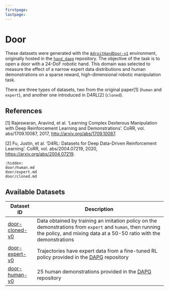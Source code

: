 ```yaml
---
firstpage:
lastpage:
---
```


# Door

These datasets were generated with the [`AdroitHandDoor-v1`](https://robotics.farama.org/envs/adroit_hand/adroit_door/) environment, originally hosted in the [`hand_dapg`](https://github.com/aravindr93/hand_dapg) repository. The objective of the task is to open a door with a 24-DoF robotic hand. This domain was selected to measure the effect of a narrow expert data distributions and human demonstrations on a sparse reward, high-dimensional robotic manipulation task.

There are three types of datasets, two from the original paper[1] (`human` and `expert`), and another one introduced in D4RL[2] (`cloned`).

## References

[1] Rajeswaran, Aravind, et al. ‘Learning Complex Dexterous Manipulation with Deep Reinforcement Learning and Demonstrations’. CoRR, vol. abs/1709.10087, 2017, http://arxiv.org/abs/1709.10087.

[2] Fu, Justin, et al. ‘D4RL: Datasets for Deep Data-Driven Reinforcement Learning’. CoRR, vol. abs/2004.07219, 2020, https://arxiv.org/abs/2004.07219.

```{toctree}
:hidden:
door/human.md
door/expert.md
door/cloned.md
```

## Available Datasets
| Dataset ID | Description |
| ---------- | ----------- |
| <a href="../door/cloned" title="door-cloned-v0">door-cloned-v0</a> | Data obtained by training an imitation policy on the demonstrations from `expert` and `human`, then running the policy, and mixing data at a 50-50 ratio with the demonstrations |
| <a href="../door/expert" title="door-expert-v0">door-expert-v0</a> | Trajectories have expert data from a fine-tuned RL policy provided in the [DAPG](https://github.com/aravindr93/hand_dapg) repository |
| <a href="../door/human" title="door-human-v0">door-human-v0</a> | 25 human demonstrations provided in the [DAPG](https://github.com/aravindr93/hand_dapg) repository |
